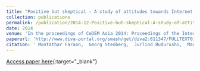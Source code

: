 ```yaml
---
title: "Positive but skeptical - A study of attitudes towards Internet voting in Sweden"
collection: publications
permalink: /publication/2014-12-Positive-but-skeptical-A-study-of-attitudes-towards-Internet-voting-in-Sweden
date: 2014
venue: 'In the proceedings of CeDEM Asia 2014: Proceedings of the International Conference for E-Democracy and Open Government'
paperurl: 'http://www.diva-portal.org/smash/get/diva2:811347/FULLTEXT01.pdf'
citation: ' Montathar Faraon,  Georg Stenberg,  Jurlind Budurushi,  Mauri Kaipainen, &quot;Positive but skeptical - A study of attitudes towards Internet voting in Sweden.&quot; In the proceedings of CeDEM Asia 2014: Proceedings of the International Conference for E-Democracy and Open Government, 2014.'
---
```

[Access paper here](http://www.diva-portal.org/smash/get/diva2:811347/FULLTEXT01.pdf){:target="_blank"}
